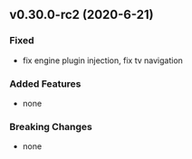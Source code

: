 ## v0.30.0-rc2 (2020-6-21)

### Fixed

- fix engine plugin injection, fix tv navigation

### Added Features

- none

### Breaking Changes

- none

